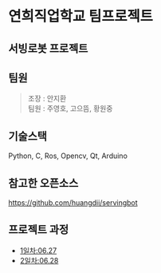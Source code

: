 # 연희직업학교 팀프로젝트
## 서빙로봇 프로젝트
## 팀원
> 조장 : 안지환 <br/>
> 팀원 : 주영호, 고으뜸, 황원중
## 기술스택
Python, C, Ros, Opencv, Qt, Arduino
## 참고한 오픈소스
https://github.com/huangdii/servingbot
## 프로젝트 과정
- [1일차:06.27](Schedule/20230627.md)
- [2일차:06.28](Schedule/20230628.md)
